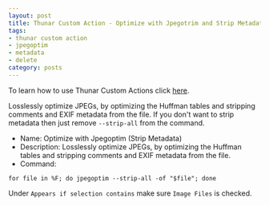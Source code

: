 ```yaml
---
layout: post
title: Thunar Custom Action - Optimize with Jpegotrim and Strip Metadata
tags:
- thunar custom action
- jpegoptim
- metadata
- delete
category: posts
---
```

To learn how to use Thunar Custom Actions click [here](http://birchwell.github.io/posts/thunar-custom-action-tutorial-convert-video-to-avi/).

Losslessly optimize JPEGs, by optimizing the Huffman tables and stripping comments and EXIF metadata from the file. If you don't want to strip metadata then just remove `--strip-all` from the command.

* Name: Optimize with Jpegoptim (Strip Metadata)
* Description: Losslessly optimize JPEGs, by optimizing the Huffman tables and stripping comments and EXIF metadata from the file.
* Command: 

`for file in %F; do jpegoptim --strip-all -of "$file"; done`

Under `Appears if selection contains` make sure `Image Files` is checked.
